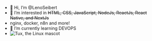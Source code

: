 - 👋 Hi, I’m @LenoSeibert
- 👀 I’m interested in ~~HTML, CSS, JavaScript, NodeJs, ReactJs, React Native, and NextJs~~
- nginx, docker, n8n and more!
- 🌱 I’m currently learning DEVOPS
- ![Tux, the Linux mascot](tux.avif)
